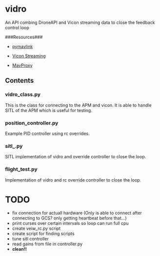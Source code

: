 # vidro #

An API combing DroneAPI and Vicon streaming data to close the feedback control loop

###Resources###

* [pymavlink](https://github.com/mavlink/pymavlink)

* [Vicon Streaming](https://github.com/cfinucane/pyvicon)

* [MavProxy](https://github.com/tridge/MAVProxy)


## Contents ##

### vidro_class.py ###

This is the class for connecting to the APM and vicon. It is able to handle SITL of the APM which is useful for testing.

### position_controller.py ###

Example PID controller using rc overrides.

### sitl_.py ###

SITL implementation of vidro and override controller to close the loop.

### flight_test.py ###

Implementation of vidro and rc override controller to close the loop.

TODO
======

* fix connection for actuall hardware (Only is able to connect after connecting to GCS? only getting heartbeat before that...)
* print curses over certain intervals so loop can run full cpu
* create veiw_rc.py script
* create script for finding scripts
* tune sitl controller
* read gains from file in controller.py
* __clean!!__
